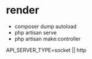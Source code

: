 # render

- composer dump autoload
- php artisan serve
- php artisan make:controller


API_SERVER_TYPE=socket || http